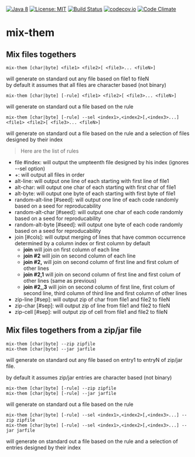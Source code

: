 [![Java 8](https://img.shields.io/badge/java-8-blue.svg)](http://java.oracle.com) [![License: MIT](https://img.shields.io/badge/License-MIT-yellow.svg)](https://opensource.org/licenses/MIT) [![Build Status](https://travis-ci.org/Innovimax-SARL/mix-them.svg?branch=master)](https://travis-ci.org/Innovimax-SARL/mix-them)
[![codecov.io](https://codecov.io/github/Innovimax-SARL/mix-them/coverage.svg?branch=master)](https://codecov.io/github/Innovimax-SARL/mix-them?branch=master)
[![Code Climate](https://codeclimate.com/github/Innovimax-SARL/mix-them/badges/gpa.svg)](https://codeclimate.com/github/Innovimax-SARL/mix-them)
# mix-them
## Mix files togethers


    mix-them [char|byte] <file1> <file2>[ <file3>... <fileN>]
 
  will generate on standard out any file based on file1 to fileN    
  by default it assumes that all files are character based (not binary)
  
    mix-them [char|byte] [-rule] <file1> <file2>[ <file3>... <fileN>]
  
  will generate on standard out a file based on the rule
  
    mix-them [char|byte] [-rule] --sel <index1>,<index2>[,<index3>...] <file1> <file2>[ <file3>... <fileN>]
  
  will generate on standard out a file based on the rule and a selection of files designed by their index
  
  > Here are the list of rules
  - file #index: will output the umpteenth file designed by his index (ignores --sel option)
  - \+: will output all files in order
  - alt-line: will output one line of each starting with first line of file1
  - alt-char: will output one char of each starting with first char of file1
  - alt-byte: will output one byte of each starting with first byte of file1
  - random-alt-line [#seed]: will output one line of each code randomly based on a seed for reproducability
  - random-alt-char [#seed]: will output one char of each code randomly based on a seed for reproducability
  - random-alt-byte [#seed]: will output one byte of each code randomly based on a seed for reproducability
  - join [#cols]: will output merging of lines that have common occurrence determined by a column index or first column by default
      - **join** will join on first column of each line
      - **join #2** will join on second column of each line
      - **join #2,** will join on second column of first line and first colum of other lines
      - **join #2,1** will join on second column of first line and first colum of other lines (same as previous)
      - **join #2,,3** will join on second column of first line, first colum of second line, third column of third line and first column of other lines
  - zip-line [#sep]: will output zip of char from file1 and file2 to fileN
  - zip-char [#sep]: will output zip of line from file1 and file2 to fileN 
  - zip-cell [#sep]: will output zip of cell from file1 and file2 to fileN   
  
## Mix files togethers from a zip/jar file

    mix-them [char|byte] --zip zipfile 
    mix-them [char|byte] --jar jarfile 
  
  will generate on standard out any file based on entry1 to entryN of zip/jar file.
  
  by default it assumes zip/jar entries are character based (not binary)
  
    mix-them [char|byte] [-rule] --zip zipfile
    mix-them [char|byte] [-rule] --jar jarfile
  
  will generate on standard out a file based on the rule
  
    mix-them [char|byte] [-rule] --sel <index1>,<index2>[,<index3>...] --zip zipfile
    mix-them [char|byte] [-rule] --sel <index1>,<index2>[,<index3>...] --jar jarfile
  
  will generate on standard out a file based on the rule and a selection of entries designed by their index
